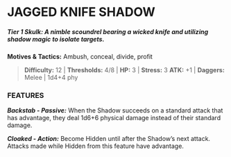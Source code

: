 # JAGGED KNIFE SHADOW

##### **Tier 1 Skulk:** *A nimble scoundrel bearing a wicked knife and utilizing shadow magic to isolate targets.*

**Motives & Tactics:** Ambush, conceal, divide, profit

> **Difficulty:** 12 | **Thresholds:** 4/8 | **HP:** 3 | **Stress:** 3
> **ATK:** +1 | **Daggers:** Melee | 1d4+4 phy

### FEATURES

***Backstab - Passive:*** When the Shadow succeeds on a standard attack that has advantage, they deal 1d6+6 physical damage instead of their standard damage.

***Cloaked - Action:*** Become Hidden until after the Shadow’s next attack. Attacks made while Hidden from this feature have advantage.
